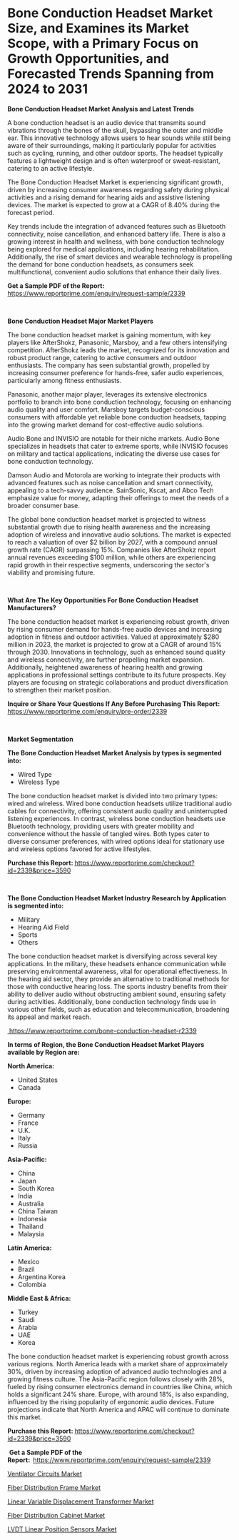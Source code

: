 <p><h1>Bone Conduction Headset Market Size, and Examines its Market Scope, with a Primary Focus on Growth Opportunities, and Forecasted Trends Spanning from 2024 to 2031</h1></p><p><strong>Bone Conduction Headset Market Analysis and Latest Trends</strong></p>
<p><p>A bone conduction headset is an audio device that transmits sound vibrations through the bones of the skull, bypassing the outer and middle ear. This innovative technology allows users to hear sounds while still being aware of their surroundings, making it particularly popular for activities such as cycling, running, and other outdoor sports. The headset typically features a lightweight design and is often waterproof or sweat-resistant, catering to an active lifestyle.</p><p>The Bone Conduction Headset Market is experiencing significant growth, driven by increasing consumer awareness regarding safety during physical activities and a rising demand for hearing aids and assistive listening devices. The market is expected to grow at a CAGR of 8.40% during the forecast period. </p><p>Key trends include the integration of advanced features such as Bluetooth connectivity, noise cancellation, and enhanced battery life. There is also a growing interest in health and wellness, with bone conduction technology being explored for medical applications, including hearing rehabilitation. Additionally, the rise of smart devices and wearable technology is propelling the demand for bone conduction headsets, as consumers seek multifunctional, convenient audio solutions that enhance their daily lives.</p></p>
<p><strong>Get a Sample PDF of the Report:&nbsp;</strong> <a href="https://www.reportprime.com/enquiry/request-sample/2339">https://www.reportprime.com/enquiry/request-sample/2339</a></p>
<p>&nbsp;</p>
<p><strong>Bone Conduction Headset Major Market Players</strong></p>
<p><p>The bone conduction headset market is gaining momentum, with key players like AfterShokz, Panasonic, Marsboy, and a few others intensifying competition. AfterShokz leads the market, recognized for its innovation and robust product range, catering to active consumers and outdoor enthusiasts. The company has seen substantial growth, propelled by increasing consumer preference for hands-free, safer audio experiences, particularly among fitness enthusiasts. </p><p>Panasonic, another major player, leverages its extensive electronics portfolio to branch into bone conduction technology, focusing on enhancing audio quality and user comfort. Marsboy targets budget-conscious consumers with affordable yet reliable bone conduction headsets, tapping into the growing market demand for cost-effective audio solutions. </p><p>Audio Bone and INVISIO are notable for their niche markets. Audio Bone specializes in headsets that cater to extreme sports, while INVISIO focuses on military and tactical applications, indicating the diverse use cases for bone conduction technology. </p><p>Damson Audio and Motorola are working to integrate their products with advanced features such as noise cancellation and smart connectivity, appealing to a tech-savvy audience. SainSonic, Kscat, and Abco Tech emphasize value for money, adapting their offerings to meet the needs of a broader consumer base.</p><p>The global bone conduction headset market is projected to witness substantial growth due to rising health awareness and the increasing adoption of wireless and innovative audio solutions. The market is expected to reach a valuation of over $2 billion by 2027, with a compound annual growth rate (CAGR) surpassing 15%. Companies like AfterShokz report annual revenues exceeding $100 million, while others are experiencing rapid growth in their respective segments, underscoring the sector's viability and promising future.</p></p>
<p>&nbsp;</p>
<p><strong>What Are The Key Opportunities For Bone Conduction Headset Manufacturers?</strong></p>
<p><p>The bone conduction headset market is experiencing robust growth, driven by rising consumer demand for hands-free audio devices and increasing adoption in fitness and outdoor activities. Valued at approximately $280 million in 2023, the market is projected to grow at a CAGR of around 15% through 2030. Innovations in technology, such as enhanced sound quality and wireless connectivity, are further propelling market expansion. Additionally, heightened awareness of hearing health and growing applications in professional settings contribute to its future prospects. Key players are focusing on strategic collaborations and product diversification to strengthen their market position.</p></p>
<p><strong>Inquire or Share Your Questions If Any Before Purchasing This Report:</strong> <a href="https://www.reportprime.com/enquiry/pre-order/2339">https://www.reportprime.com/enquiry/pre-order/2339</a></p>
<p>&nbsp;</p>
<p><strong>Market Segmentation</strong></p>
<p><strong>The Bone Conduction Headset Market Analysis by types is segmented into:</strong></p>
<p><ul><li>Wired Type</li><li>Wireless Type</li></ul></p>
<p><p>The bone conduction headset market is divided into two primary types: wired and wireless. Wired bone conduction headsets utilize traditional audio cables for connectivity, offering consistent audio quality and uninterrupted listening experiences. In contrast, wireless bone conduction headsets use Bluetooth technology, providing users with greater mobility and convenience without the hassle of tangled wires. Both types cater to diverse consumer preferences, with wired options ideal for stationary use and wireless options favored for active lifestyles.</p></p>
<p><strong>Purchase this Report:&nbsp;</strong><a href="https://www.reportprime.com/checkout?id=2339&price=3590">https://www.reportprime.com/checkout?id=2339&price=3590</a></p>
<p>&nbsp;</p>
<p><strong>The Bone Conduction Headset Market Industry Research by Application is segmented into:</strong></p>
<p><ul><li>Military</li><li>Hearing Aid Field</li><li>Sports</li><li>Others</li></ul></p>
<p><p>The bone conduction headset market is diversifying across several key applications. In the military, these headsets enhance communication while preserving environmental awareness, vital for operational effectiveness. In the hearing aid sector, they provide an alternative to traditional methods for those with conductive hearing loss. The sports industry benefits from their ability to deliver audio without obstructing ambient sound, ensuring safety during activities. Additionally, bone conduction technology finds use in various other fields, such as education and telecommunication, broadening its appeal and market reach.</p></p>
<p><a href="https://www.reportprime.com/bone-conduction-headset-r2339">&nbsp;https://www.reportprime.com/bone-conduction-headset-r2339</a></p>
<p><strong>In terms of Region, the Bone Conduction Headset Market Players available by Region are:</strong></p>
<p>
    <p> <strong> North America: </strong>
        <ul>
            <li>United States</li>
            <li>Canada</li>
        </ul>
        </p> 
    <p> <strong> Europe: </strong>
        <ul>
            <li>Germany</li>
            <li>France</li>
            <li>U.K.</li>
            <li>Italy</li>
            <li>Russia</li>
        </ul>
        </p> 
    <p> <strong> Asia-Pacific: </strong>
        <ul>
            <li>China</li>
            <li>Japan</li>
            <li>South Korea</li>
            <li>India</li>
            <li>Australia</li>
            <li>China Taiwan</li>
            <li>Indonesia</li>
            <li>Thailand</li>
            <li>Malaysia</li>
        </ul>
        </p> 
    <p> <strong> Latin America: </strong>
        <ul>
            <li>Mexico</li>
            <li>Brazil</li>
            <li>Argentina Korea</li>
            <li>Colombia</li>
        </ul>
        </p> 
    <p> <strong> Middle East & Africa: </strong>
        <ul>
            <li>Turkey</li>
            <li>Saudi</li>
            <li>Arabia</li>
            <li>UAE</li>
            <li>Korea</li>
        </ul>
    </p>
    </p>
<p><p>The bone conduction headset market is experiencing robust growth across various regions. North America leads with a market share of approximately 30%, driven by increasing adoption of advanced audio technologies and a growing fitness culture. The Asia-Pacific region follows closely with 28%, fueled by rising consumer electronics demand in countries like China, which holds a significant 24% share. Europe, with around 18%, is also expanding, influenced by the rising popularity of ergonomic audio devices. Future projections indicate that North America and APAC will continue to dominate this market.</p></p>
<p><strong>Purchase this Report: </strong><a href="https://www.reportprime.com/checkout?id=2339&price=3590">https://www.reportprime.com/checkout?id=2339&price=3590</a></p>
<p>&nbsp;<strong>Get a Sample PDF of the Report:&nbsp;&nbsp;</strong><a href="https://www.reportprime.com/enquiry/request-sample/2339">https://www.reportprime.com/enquiry/request-sample/2339</a></p>
<p><strong></strong></p>
<p><p><a href="https://medium.com/@brendamoreno1988/ventilator-circuits-market-global-market-insights-and-regional-analysis-2024-2031-83a33e193c67">Ventilator Circuits Market</a></p><p><a href="https://www.linkedin.com/pulse/driving-factors-behind-fiber-distribution-frame-market-trends-cfvic?trackingId=hwA1RRCQSTuqq7QDx0Ew0A%3D%3D">Fiber Distribution Frame Market</a></p><p><a href="https://github.com/FlorianWolf90/Market-Research-Report-List-1/blob/main/linear-variable-displacement-transformer-market.md">Linear Variable Displacement Transformer Market</a></p><p><a href="https://www.linkedin.com/pulse/in-depth-analysis-global-fiber-distribution-cabinet-market-szvuc?trackingId=xOcPqo64SRuMc%2FS46RKsjA%3D%3D">Fiber Distribution Cabinet Market</a></p><p><a href="https://github.com/NargisHussain75/Market-Research-Report-List-1/blob/main/lvdt-linear-position-sensors-market.md">LVDT Linear Position Sensors Market</a></p></p>